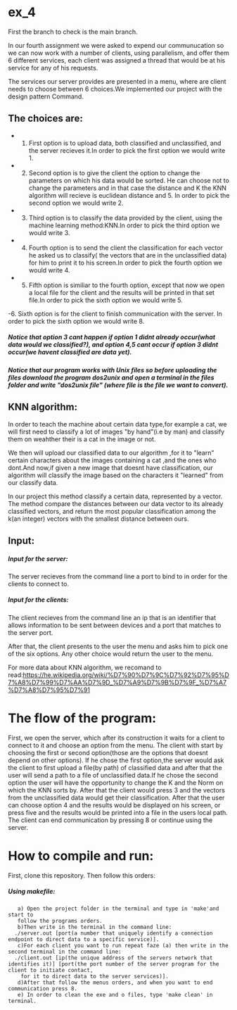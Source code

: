 # ex_4

First the branch to check is the main branch.

In our fourth assignment we were asked to expend our communucation so we can now work with a number of clients, using parallelism, and offer them 6 different 
services, each client was assigned a thread that would be at his service for any of his requests.

 The services our server provides are presented in a menu, where are client needs to choose between 6 choices.We implemented our project
 with the design pattern Command.
 
## The choices are:

  - 1. First option is to upload data, both classified and unclassified, and the server recieves it.In order to pick the first option we would write 1.
  
  - 2. Second option is to give the client the option to change the parameters on which his data would be sorted. He can
  choose not to change the parameters and in that case the distance and K the KNN algorithm will recieve is euclidean distance and 5.
  In order to pick the second option we would write 2.
  
  - 3. Third option is to classify the data provided by the client, using the machine learning method:KNN.In order to pick the third option we would write 3.
  
  - 4. Fourth option is to send the client the classification for each vector he asked us to classify( the vectors that are in the
  unclassified data) for him to print it to his screen.In order to pick the fourth option we would write 4.
  
  - 5. Fifth option is similiar to the fourth option, except that now we open a local file for the client and the results will be printed in
  that set file.In order to pick the sixth option we would write 5.
  
  -6. Sixth option is for the client to finish communication with the server. In order to pick the sixth option we would write 8.
  
  ##### Notice that option 3 cant happen if option 1 didnt already occur(what data would we classified?), and option 4,5 cant occur if option 3 didnt occur(we havent       classified are data yet).
  
  ##### Notice that our program works with Unix files so before uploading the files download the program dos2unix and open a terminal in the files folder and write "dos2unix file" (where file is the file we want to convert).

## KNN algorithm:
In order to teach the machine about certain data type,for example a cat, we will first need to classify a lot of images "by hand"(i.e by man)
and classify them on weahther their is a cat in the image or not.

We then will upload our classified data to our algorithm ,for it to "learn" certain characters about the images containing a cat ,and the 
ones who dont.And now,if given a new image that doesnt have classification, our algorithm will classify the image based on the characters it 
"learned" from our classify data.

In our project this method classify a certain data, represented by a vector. The method compare the distances between our data vector to its
already classified vectors, and return the most popular classification among the k(an integer) vectors with the smallest distance between ours.

## Input:
##### Input for the server:
The server recieves from the command line a port to bind to in order for the clients to connect to.

##### Input for the clients:
The client recieves from the command line an ip that is an identifier that allows information to be sent between devices
and a port that matches to the server port.

After that, the client presents to the user the menu and asks him to pick one of the six options. Any other choice would return the user to the menu.

For more data about KNN algorithm, we recomand to read:https://he.wikipedia.org/wiki/%D7%90%D7%9C%D7%92%D7%95%D7%A8%D7%99%D7%AA%D7%9D_%D7%A9%D7%9B%D7%9F_%D7%A7%D7%A8%D7%95%D7%91

# The flow of the program:

First, we open the server, which after its construction it waits for a client to connect to it and choose an option from the menu.
The client with start by choosing the first or second option(those are the options that doesnt depend on other options).
If he chose the first option,the server would ask the client to first upload a file(by path) of classified data and after that the user will send a path
to a file of unclassified data.If he chose the second option the user will have the opportunity to change the K and the Norm on which
the KNN sorts by. After that the client would press 3 and the vectors from the unclassified data would get their classification.
After that the user can choose option 4 and the results would be displayed on his screen, or press five and the results would be printed
into a file in the users local path. The client can end communication by pressing 8 or continue using the server.

    
# How to compile and run:

First, clone this repository. Then follow this orders:

##### Using makefile:
       a) Open the project folder in the terminal and type in 'make'and start to
       follow the programs orders.
       b)Then write in the terminal in the command line:
      ./server.out [port(a number that uniquely identify a connection endpoint to direct data to a specific service)].
       c)For each client you want to run repeat faze (a) then write in the second terminal in the command line:
      ./client.out [ip(the unique address of the servers network that identifies it)] [port(the port number of the server program for the client to initiate contact,
        for it to direct data to the server services)].
       d)After that follow the menus orders, and when you want to end communication press 8.
       e) In order to clean the exe and o files, type 'make clean' in terminal.        
